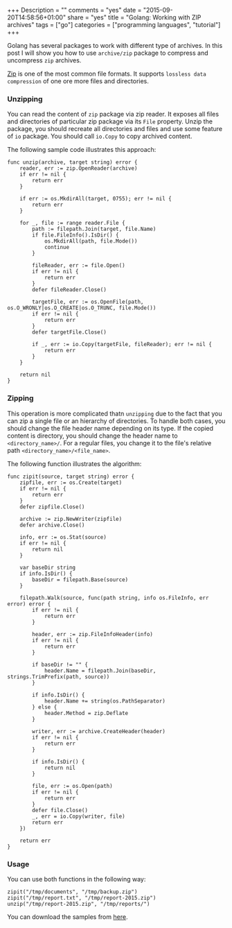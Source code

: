 +++
Description = ""
comments = "yes"
date = "2015-09-20T14:58:56+01:00"
share = "yes"
title = "Golang: Working with ZIP archives"
tags = ["go"]
categories = ["programming languages", "tutorial"]
+++

Golang has several packages to work with different type of archives.
In this post I will show you how to use `archive/zip` package to compress and 
uncompress `zip` archives.

[Zip](http://bit.ly/1OeinbI) is one of the most common
file formats. It supports `lossless data compression` of one ore more files and 
directories.

### Unzipping

You can read the content of `zip` package via zip
reader. It exposes all files and directories of particular zip package via its
`File` property. Unzip the package, you should recreate all
directories and files and use some feature of `io` package. You should call
`io.Copy` to copy archived content.

The following sample code illustrates this approach:

```
func unzip(archive, target string) error {
	reader, err := zip.OpenReader(archive)
	if err != nil {
		return err
	}

	if err := os.MkdirAll(target, 0755); err != nil {
		return err
	}

	for _, file := range reader.File {
		path := filepath.Join(target, file.Name)
		if file.FileInfo().IsDir() {
			os.MkdirAll(path, file.Mode())
			continue
		}

		fileReader, err := file.Open()
		if err != nil {
			return err
		}
		defer fileReader.Close()

		targetFile, err := os.OpenFile(path, os.O_WRONLY|os.O_CREATE|os.O_TRUNC, file.Mode())
		if err != nil {
			return err
		}
		defer targetFile.Close()

		if _, err := io.Copy(targetFile, fileReader); err != nil {
			return err
		}
	}

	return nil
}
```

### Zipping

This operation is more complicated thatn `unzipping` due to the fact that you
can zip a single file or an hierarchy of directories. To handle both cases, you
should change the file header name depending on its type. If the copied content
is directory, you should change the header name to `<directory_name>/`. For a regular
files, you change it to the file's relative path `<directory_name>/<file_name>`.

The following function illustrates the algorithm:

```
func zipit(source, target string) error {
	zipfile, err := os.Create(target)
	if err != nil {
		return err
	}
	defer zipfile.Close()

	archive := zip.NewWriter(zipfile)
	defer archive.Close()

	info, err := os.Stat(source)
	if err != nil {
		return nil
	}

	var baseDir string
	if info.IsDir() {
		baseDir = filepath.Base(source)
	}

	filepath.Walk(source, func(path string, info os.FileInfo, err error) error {
		if err != nil {
			return err
		}

		header, err := zip.FileInfoHeader(info)
		if err != nil {
			return err
		}

		if baseDir != "" {
			header.Name = filepath.Join(baseDir, strings.TrimPrefix(path, source))
		}

		if info.IsDir() {
			header.Name += string(os.PathSeparator)
		} else {
			header.Method = zip.Deflate
		}

		writer, err := archive.CreateHeader(header)
		if err != nil {
			return err
		}

		if info.IsDir() {
			return nil
		}

		file, err := os.Open(path)
		if err != nil {
			return err
		}
		defer file.Close()
		_, err = io.Copy(writer, file)
		return err
	})

	return err
}
```

### Usage

You can use both functions in the following way:

```
zipit("/tmp/documents", "/tmp/backup.zip")
zipit("/tmp/report.txt", "/tmp/report-2015.zip")
unzip("/tmp/report-2015.zip", "/tmp/reports/")
```

You can download the samples from [here](https://gist.github.com/svett/424e6784facc0ba907ae).
